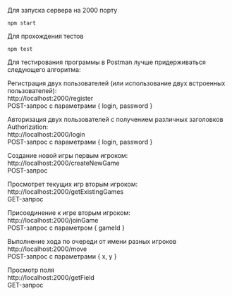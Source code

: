 Для запуска сервера на 2000 порту
```
npm start
```
Для прохождения тестов
```
npm test
```
Для тестирования программы в Postman лучше придерживаться следующего алгоритма:

Регистрация двух пользователей (или использование двух встроенных пользователей):<br />
http://localhost:2000/register<br />
POST-запрос с параметрами { login, password }

Авторизация двух пользователей с получением различных заголовков Authorization:<br />
http://localhost:2000/login<br />
POST-запрос с параметрами { login, password }

Создание новой игры первым игроком:<br />
http://localhost:2000/createNewGame<br />
POST-запрос

Просмотрет текущих игр вторым игроком:<br />
http://localhost:2000/getExistingGames<br />
GET-запрос

Присоединение к игре вторым игроком:<br />
http://localhost:2000/joinGame<br />
POST-запрос с параметром { gameId }

Выполнение хода по очереди от имени разных игроков <br />
http://localhost:2000/move<br />
POST-запрос с параметрами { x, y }

Просмотр поля<br />
http://localhost:2000/getField<br />
GET-запрос
